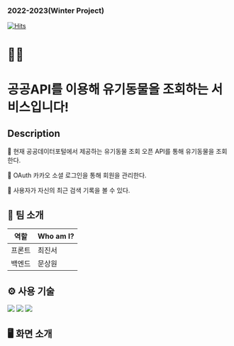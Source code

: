 ### 2022-2023(Winter Project)
[![Hits](https://hits.seeyoufarm.com/api/count/incr/badge.svg?url=https%3A%2F%2Fgithub.com%2FToyPJ-MC%2Fabandoned-pets-fe&count_bg=%2346B1FF&title_bg=%23555555&icon=github.svg&icon_color=%23E7E7E7&title=hits&edge_flat=false)](https://hits.seeyoufarm.com)

# 🐶🐱

# 공공API를 이용해 유기동물을 조회하는 서비스입니다!

## Description

🔎 현재 공공데이터포털에서 제공하는 유기동물 조회 오픈 API를 통해 유기동물을 조회한다.

🔑 OAuth 카카오 소셜 로그인을 통해 회원을 관리한다.

🧾 사용자가 자신의 최근 검색 기록을 볼 수 있다.

## 🤹 팀 소개
| 역할       | Who am I?    |
| ---------- | ------------ |
| 프론트     | 최진서       |
| 백엔드     | 문상원       |

## ⚙️ 사용 기술
<img src="https://img.shields.io/badge/react-61DAFB?style=for-the-badge&logo=react&logoColor=black">
<img src="https://img.shields.io/badge/TypeScript-3178C6?style=flat-square&logo=TypeScript&logoColor=white"/>
<img src="https://img.shields.io/badge/Recoil-FD2251?style=flat-square&logo=Recoil&logoColor=white"/>

## 🖥 화면 소개
